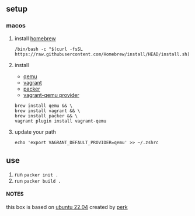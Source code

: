 ## setup

### macos

1. install [homebrew](https://brew.sh/)

    ```console
    /bin/bash -c "$(curl -fsSL https://raw.githubusercontent.com/Homebrew/install/HEAD/install.sh)"
    ```


2. install 
    - [qemu](https://www.qemu.org/)
    - [vagrant](https://www.vagrantup.com/)
    - [packer](https://www.packer.io/)
    - [vagrant-qemu provider](https://github.com/ppggff/vagrant-qemu)


    ```console
    brew install qemu && \
    brew install vagrant && \
    brew install packer && \
    vagrant plugin install vagrant-qemu
    ```

3. update your path

    ```console
    echo 'export VAGRANT_DEFAULT_PROVIDER=qemu' >> ~/.zshrc
    ```

## use

1. run `packer init .`
2. run `packer build .`



#### NOTES
this box is based on [ubuntu 22.04](https://app.vagrantup.com/perk/boxes/ubuntu-2204-arm64) created by [perk](https://github.com/perk)